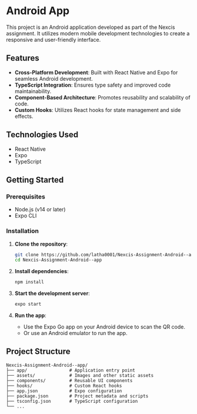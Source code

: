 #  Android App

This project is an Android application developed as part of the Nexcis assignment. It utilizes modern mobile development technologies to create a responsive and user-friendly interface.

## Features

* **Cross-Platform Development**: Built with React Native and Expo for seamless Android development.
* **TypeScript Integration**: Ensures type safety and improved code maintainability.
* **Component-Based Architecture**: Promotes reusability and scalability of code.
* **Custom Hooks**: Utilizes React hooks for state management and side effects.

## Technologies Used

* React Native
* Expo
* TypeScript

## Getting Started

### Prerequisites

* Node.js (v14 or later)
* Expo CLI

### Installation

1. **Clone the repository**:

   ```bash
   git clone https://github.com/latha0001/Nexcis-Assignment-Android--app.git
   cd Nexcis-Assignment-Android--app
   ```



2. **Install dependencies**:

   ```bash
   npm install
   ```



3. **Start the development server**:

   ```bash
   expo start
   ```



4. **Run the app**:

   * Use the Expo Go app on your Android device to scan the QR code.
   * Or use an Android emulator to run the app.

## Project Structure

```
Nexcis-Assignment-Android--app/
├── app/                # Application entry point
├── assets/             # Images and other static assets
├── components/         # Reusable UI components
├── hooks/              # Custom React hooks
├── app.json            # Expo configuration
├── package.json        # Project metadata and scripts
├── tsconfig.json       # TypeScript configuration
└── ...
```



